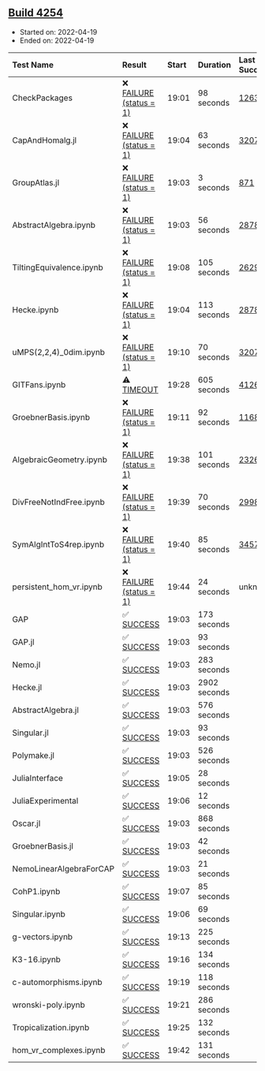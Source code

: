 ## [Build 4254](https://oscarci.mathematik.uni-kl.de/job/oscar-stable/4254/)

* Started on: 2022-04-19
* Ended on: 2022-04-19

| Test Name    | Result | Start | Duration | Last Success | First Failure |
|:-------------|:-------|:------|:---------|:-------------|:--------------|
| CheckPackages | ❌ [FAILURE (status = 1)](https://oscarci.mathematik.uni-kl.de/job/oscar-stable/4254/artifact/logs/build-4254/CheckPackages.log) | 19:01 | 98 seconds | [1263](https://oscarci.mathematik.uni-kl.de/job/oscar-stable/1263/) | [1264](https://oscarci.mathematik.uni-kl.de/job/oscar-stable/1264/) |
| CapAndHomalg.jl | ❌ [FAILURE (status = 1)](https://oscarci.mathematik.uni-kl.de/job/oscar-stable/4254/artifact/logs/build-4254/CapAndHomalg.jl.log) | 19:04 | 63 seconds | [3207](https://oscarci.mathematik.uni-kl.de/job/oscar-stable/3207/) | [3208](https://oscarci.mathematik.uni-kl.de/job/oscar-stable/3208/) |
| GroupAtlas.jl | ❌ [FAILURE (status = 1)](https://oscarci.mathematik.uni-kl.de/job/oscar-stable/4254/artifact/logs/build-4254/GroupAtlas.jl.log) | 19:03 | 3 seconds | [871](https://oscarci.mathematik.uni-kl.de/job/oscar-stable/871/) | [872](https://oscarci.mathematik.uni-kl.de/job/oscar-stable/872/) |
| AbstractAlgebra.ipynb | ❌ [FAILURE (status = 1)](https://oscarci.mathematik.uni-kl.de/job/oscar-stable/4254/artifact/logs/build-4254/AbstractAlgebra.ipynb.log) | 19:03 | 56 seconds | [2878](https://oscarci.mathematik.uni-kl.de/job/oscar-stable/2878/) | [2879](https://oscarci.mathematik.uni-kl.de/job/oscar-stable/2879/) |
| TiltingEquivalence.ipynb | ❌ [FAILURE (status = 1)](https://oscarci.mathematik.uni-kl.de/job/oscar-stable/4254/artifact/logs/build-4254/TiltingEquivalence.ipynb.log) | 19:08 | 105 seconds | [2629](https://oscarci.mathematik.uni-kl.de/job/oscar-stable/2629/) | [2630](https://oscarci.mathematik.uni-kl.de/job/oscar-stable/2630/) |
| Hecke.ipynb | ❌ [FAILURE (status = 1)](https://oscarci.mathematik.uni-kl.de/job/oscar-stable/4254/artifact/logs/build-4254/Hecke.ipynb.log) | 19:04 | 113 seconds | [2878](https://oscarci.mathematik.uni-kl.de/job/oscar-stable/2878/) | [2879](https://oscarci.mathematik.uni-kl.de/job/oscar-stable/2879/) |
| uMPS(2,2,4)_0dim.ipynb | ❌ [FAILURE (status = 1)](https://oscarci.mathematik.uni-kl.de/job/oscar-stable/4254/artifact/logs/build-4254/uMPS-2-2-4-_0dim.ipynb.log) | 19:10 | 70 seconds | [3207](https://oscarci.mathematik.uni-kl.de/job/oscar-stable/3207/) | [3208](https://oscarci.mathematik.uni-kl.de/job/oscar-stable/3208/) |
| GITFans.ipynb | ⚠ [TIMEOUT](https://oscarci.mathematik.uni-kl.de/job/oscar-stable/4254/artifact/logs/build-4254/GITFans.ipynb.log) | 19:28 | 605 seconds | [4126](https://oscarci.mathematik.uni-kl.de/job/oscar-stable/4126/) | [4127](https://oscarci.mathematik.uni-kl.de/job/oscar-stable/4127/) |
| GroebnerBasis.ipynb | ❌ [FAILURE (status = 1)](https://oscarci.mathematik.uni-kl.de/job/oscar-stable/4254/artifact/logs/build-4254/GroebnerBasis.ipynb.log) | 19:11 | 92 seconds | [1168](https://oscarci.mathematik.uni-kl.de/job/oscar-stable/1168/) | [1169](https://oscarci.mathematik.uni-kl.de/job/oscar-stable/1169/) |
| AlgebraicGeometry.ipynb | ❌ [FAILURE (status = 1)](https://oscarci.mathematik.uni-kl.de/job/oscar-stable/4254/artifact/logs/build-4254/AlgebraicGeometry.ipynb.log) | 19:38 | 101 seconds | [2326](https://oscarci.mathematik.uni-kl.de/job/oscar-stable/2326/) | [2327](https://oscarci.mathematik.uni-kl.de/job/oscar-stable/2327/) |
| DivFreeNotIndFree.ipynb | ❌ [FAILURE (status = 1)](https://oscarci.mathematik.uni-kl.de/job/oscar-stable/4254/artifact/logs/build-4254/DivFreeNotIndFree.ipynb.log) | 19:39 | 70 seconds | [2998](https://oscarci.mathematik.uni-kl.de/job/oscar-stable/2998/) | [2999](https://oscarci.mathematik.uni-kl.de/job/oscar-stable/2999/) |
| SymAlgIntToS4rep.ipynb | ❌ [FAILURE (status = 1)](https://oscarci.mathematik.uni-kl.de/job/oscar-stable/4254/artifact/logs/build-4254/SymAlgIntToS4rep.ipynb.log) | 19:40 | 85 seconds | [3457](https://oscarci.mathematik.uni-kl.de/job/oscar-stable/3457/) | [3458](https://oscarci.mathematik.uni-kl.de/job/oscar-stable/3458/) |
| persistent_hom_vr.ipynb | ❌ [FAILURE (status = 1)](https://oscarci.mathematik.uni-kl.de/job/oscar-stable/4254/artifact/logs/build-4254/persistent_hom_vr.ipynb.log) | 19:44 | 24 seconds | unknown | unknown |
| GAP | ✅ [SUCCESS](https://oscarci.mathematik.uni-kl.de/job/oscar-stable/4254/artifact/logs/build-4254/GAP.log) | 19:03 | 173 seconds |  |  |
| GAP.jl | ✅ [SUCCESS](https://oscarci.mathematik.uni-kl.de/job/oscar-stable/4254/artifact/logs/build-4254/GAP.jl.log) | 19:03 | 93 seconds |  |  |
| Nemo.jl | ✅ [SUCCESS](https://oscarci.mathematik.uni-kl.de/job/oscar-stable/4254/artifact/logs/build-4254/Nemo.jl.log) | 19:03 | 283 seconds |  |  |
| Hecke.jl | ✅ [SUCCESS](https://oscarci.mathematik.uni-kl.de/job/oscar-stable/4254/artifact/logs/build-4254/Hecke.jl.log) | 19:03 | 2902 seconds |  |  |
| AbstractAlgebra.jl | ✅ [SUCCESS](https://oscarci.mathematik.uni-kl.de/job/oscar-stable/4254/artifact/logs/build-4254/AbstractAlgebra.jl.log) | 19:03 | 576 seconds |  |  |
| Singular.jl | ✅ [SUCCESS](https://oscarci.mathematik.uni-kl.de/job/oscar-stable/4254/artifact/logs/build-4254/Singular.jl.log) | 19:03 | 93 seconds |  |  |
| Polymake.jl | ✅ [SUCCESS](https://oscarci.mathematik.uni-kl.de/job/oscar-stable/4254/artifact/logs/build-4254/Polymake.jl.log) | 19:03 | 526 seconds |  |  |
| JuliaInterface | ✅ [SUCCESS](https://oscarci.mathematik.uni-kl.de/job/oscar-stable/4254/artifact/logs/build-4254/JuliaInterface.log) | 19:05 | 28 seconds |  |  |
| JuliaExperimental | ✅ [SUCCESS](https://oscarci.mathematik.uni-kl.de/job/oscar-stable/4254/artifact/logs/build-4254/JuliaExperimental.log) | 19:06 | 12 seconds |  |  |
| Oscar.jl | ✅ [SUCCESS](https://oscarci.mathematik.uni-kl.de/job/oscar-stable/4254/artifact/logs/build-4254/Oscar.jl.log) | 19:03 | 868 seconds |  |  |
| GroebnerBasis.jl | ✅ [SUCCESS](https://oscarci.mathematik.uni-kl.de/job/oscar-stable/4254/artifact/logs/build-4254/GroebnerBasis.jl.log) | 19:03 | 42 seconds |  |  |
| NemoLinearAlgebraForCAP | ✅ [SUCCESS](https://oscarci.mathematik.uni-kl.de/job/oscar-stable/4254/artifact/logs/build-4254/NemoLinearAlgebraForCAP.log) | 19:03 | 21 seconds |  |  |
| CohP1.ipynb | ✅ [SUCCESS](https://oscarci.mathematik.uni-kl.de/job/oscar-stable/4254/artifact/logs/build-4254/CohP1.ipynb.log) | 19:07 | 85 seconds |  |  |
| Singular.ipynb | ✅ [SUCCESS](https://oscarci.mathematik.uni-kl.de/job/oscar-stable/4254/artifact/logs/build-4254/Singular.ipynb.log) | 19:06 | 69 seconds |  |  |
| g-vectors.ipynb | ✅ [SUCCESS](https://oscarci.mathematik.uni-kl.de/job/oscar-stable/4254/artifact/logs/build-4254/g-vectors.ipynb.log) | 19:13 | 225 seconds |  |  |
| K3-16.ipynb | ✅ [SUCCESS](https://oscarci.mathematik.uni-kl.de/job/oscar-stable/4254/artifact/logs/build-4254/K3-16.ipynb.log) | 19:16 | 134 seconds |  |  |
| c-automorphisms.ipynb | ✅ [SUCCESS](https://oscarci.mathematik.uni-kl.de/job/oscar-stable/4254/artifact/logs/build-4254/c-automorphisms.ipynb.log) | 19:19 | 118 seconds |  |  |
| wronski-poly.ipynb | ✅ [SUCCESS](https://oscarci.mathematik.uni-kl.de/job/oscar-stable/4254/artifact/logs/build-4254/wronski-poly.ipynb.log) | 19:21 | 286 seconds |  |  |
| Tropicalization.ipynb | ✅ [SUCCESS](https://oscarci.mathematik.uni-kl.de/job/oscar-stable/4254/artifact/logs/build-4254/Tropicalization.ipynb.log) | 19:25 | 132 seconds |  |  |
| hom_vr_complexes.ipynb | ✅ [SUCCESS](https://oscarci.mathematik.uni-kl.de/job/oscar-stable/4254/artifact/logs/build-4254/hom_vr_complexes.ipynb.log) | 19:42 | 131 seconds |  |  |

